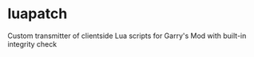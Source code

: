 # luapatch
Custom transmitter of clientside Lua scripts for Garry's Mod with built-in integrity check
